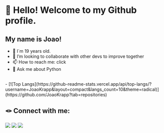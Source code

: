 # 👋 Hello! Welcome to my Github profile.



## My name is Joao!
- 👨 I´m 19 years old.
- 👯 I’m looking to collaborate with other devs to improve together
- 📫 How to reach me: click 
- 💬 Ask me about Python

<br/>
- [![Top Langs](https://github-readme-stats.vercel.app/api/top-langs/?username=JoaoKrapp&layout=compact&langs_count=10&theme=radical)](https://github.com/JoaoKrapp?tab=repositories)

## 🪢 Connect with me:
<div>
<p align="left">
<a href="https://www.linkedin.com/in/joão-krapp" target="_blank"><img src="https://img.shields.io/badge/-LinkedIn-%230077B5?style=for-the-badge&logo=linkedin&logoColor=white" target="_blank"><a> 
<a href="https://www.instagram.com/joaokrapp/" target="_blank"><img src="https://img.shields.io/badge/-Instagram-%23E4405F?style=for-the-badge&logo=instagram&logoColor=white" target="_blank"></a>
<a href = "mailto:krapp.joao.carlos@gmail.com" target="_blank"><img src="https://img.shields.io/badge/Gmail-D14836?style=for-the-badge&logo=gmail&logoColor=white" target="_blank"></a> 

</p>
</div>

<!-- ![Snake animation](https://github.com/JoaoKrapp/JoaoKrapp/blob/output/github-contribution-grid-snake.svg) -->
